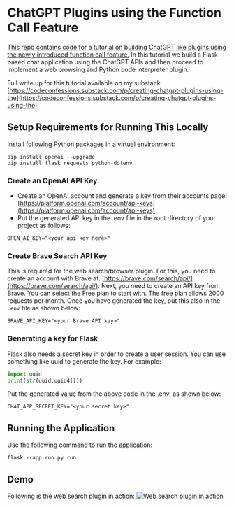 # ChatGPT Plugins using the Function Call Feature

[This repo contains code for a tutorial on building ChatGPT like plugins using the newly introduced function call feature.](https://codeconfessions.substack.com/p/creating-chatgpt-plugins-using-the)
In this tutorial we build a Flask based chat application using the ChatGPT APIs and then proceed to implement a web browsing and Python code interpreter plugin. 

Full write up for this tutorial available on my substack: [https://codeconfessions.substack.com/p/creating-chatgpt-plugins-using-the](https://codeconfessions.substack.com/p/creating-chatgpt-plugins-using-the)

## Setup Requirements for Running This Locally
Install following Python packages in a virtual environment:

```shell
pip install openai --upgrade
pip install flask requests python-dotenv
```

### Create an OpenAI API Key
- Create an OpenAI account and generate a key from their accounts page: [https://platform.openai.com/account/api-keys](https://platform.openai.com/account/api-keys)
- Put the generated API key in the .env file in the root directory of your project as follows:
```shell
OPEN_AI_KEY="<your api key here>"
```

### Create Brave Search API Key
This is required for the web search/browser plugin. For this, you need to create an account with Brave at: [https://brave.com/search/api/](https://brave.com/search/api/). Next, you need to create an API key from Brave. You can select the Free plan to start with. The free plan allows 2000 requests per month. Once you have generated the key, put this also in the `.env` file as shown below:
```shell
BRAVE_API_KEY="<your Brave API key>"
```
### Generating a key for Flask
Flask also needs a secret key in order to create a user session. You can use something like uuid to generate the key. For example:
```python
import uuid
print(str(uuid.uuid4()))
```
Put the generated value from the above code in the .env, as shown below:
```shell
CHAT_APP_SECRET_KEY="<your secret key>"
```

## Running the Application
Use the following command to run the application:
```shell
flask --app run.py run
```

## Demo
Following is the web search plugin in action:
![Web search plugin in action](https://github.com/abhinav-upadhyay/chatgpt_plugins/blob/2388cb60ea93286127228a9145bef91482b5fbad/web-search-plugin-demo.gif)

